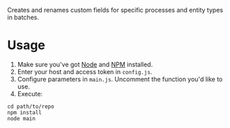 Creates and renames custom fields for specific processes and entity types in batches.

# Usage

1. Make sure you've got [Node](https://nodejs.org/en/download/) and [NPM](https://www.npmjs.com/get-npm) installed.
2. Enter your host and access token in `config.js`.
3. Configure parameters in `main.js`. Uncomment the function you'd like to use.
4. Execute:
```
cd path/to/repo
npm install
node main
```
